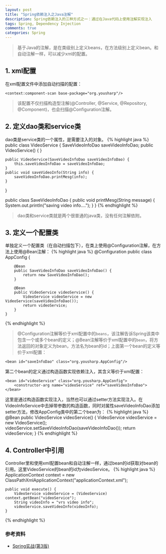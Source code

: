 ```yaml
---
layout: post
title: "Spring依赖注入之Java注解"
description: Spring依赖注入的三种方式之一：通过在Java代码上使用注解实现注入
tags: Spring, Dependency Injection
comments: true
categories: Spring
---
```


> 基于Java的注解，是在类级别上定义beans，在方法级别上定义bean。和自动注解一样，可以减少xml的配置。

## 1. xml配置

在xml配置文件中添加自动扫描的配置：

	<context:component-scan base-package="org.yousharp"/>

>该配置不仅扫描构造型注解(@Controller, @Service, @Repository, @Component)，也会扫描@Configuration注解。

## 2. 定义dao类和service类

dao类是service类的一个属性，是需要注入的对象。
{% highlight java %}
public class VideoService {
    SaveVideoInfoDao saveVideoInfoDao;
    public VideoService() {
    }

    public VideoService(SaveVideoInfoDao saveVideoInfoDao) {
        this.saveVideoInfoDao = saveVideoInfoDao;
    }
    public void saveVideoInfo(String info) {
        saveVideoInfoDao.printMesg(info);
    }
}

public class SaveVideoInfoDao {
    public void printMesg(String message) {
    	System.out.println("saving video info....");
    }
}
{% endhighlight %}
> dao类和service类就是两个很普通的java类，没有任何注解依附。

<!-- more -->

## 3. 定义一个配置类

单独定义一个配置类（在自动扫描包下），在类上使用@Configuration注解，在方法上使用@Bean注解：
{% highlight java %}
	@Configuration
	public class AppConfig {

		@Bean
		public SaveVideoInfoDao saveVideoInfoDao() {
			return new SaveVideoInfoDao();
		}

		@Bean
		public VideoService videoService() {
			VideoService videoService = new VideoService(saveVideoInfoDao());
			return videoService;
		}
	}
{% endhighlight %}

> @Configuration注解等价于xml配置中的`beans`，该注解告诉Spring该类中包含一个或多个bean的定义；@Bean注解等价于xml配置中的`bean`，将方法返回的对象定义为bean，方法名为bean的id；上面第一个bean的定义等价于xml配置：

	<bean id="saveInfoDao" class="org.yousharp.AppConfig"/>

第二个bean的定义通过构造函数实现依赖注入，其含义等价于xml配置：

	<bean id="videoService" class="org.yousharp.AppConfig">
		<constructor-arg name="videoService" ref="saveVideoInfoDao">
	</bean>

这里是通过构造函数实现注入，当然也可以通过setter方法实现注入。在VideoInfoService中去掉带参数的构造函数，同时对属性saveVideoInfoDao添加setter方法，修改AppConfig类中的第二个bean为：
{% highlight java %}
	@Bean
	public VideoService videoService() {
		VideoService videoService = new VideoService();
		videoService.setSaveVideoInfoDao(saveVideoInfoDao());
		return videoService;
	}
{% endhighlight %}

## 4. Controller中引用

Controller里和使用xml配置bean和自动注解一样，通过bean的id获取对bean的引用。这里VideoService的bean的id为videoService。
{% highlight java %}
	ApplicationContext context = new ClassPathXmlApplicationContext("applicationContext.xml");

	public void execute() {
		VideoService videoService = (VideoService) context.getBean("videoService");
		String videoInfo = "vrs video info";
		videoService.saveVideoInfo(videoInfo);
	}
{% endhighlight %}

### 参考资料

+ [Spring实战(第3版)](http://www.amazon.cn/Spring%E5%AE%9E%E6%88%98-%E6%B2%83%E5%B0%94%E6%96%AF/dp/B00CY6UD2I/ref=sr_1_1?ie=UTF8&qid=1394943496&sr=8-1&keywords=spring+in+action)

